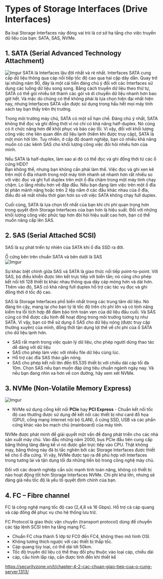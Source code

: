 # Types of Storage Interfaces (Drive Interfaces)
Ba loại Storage Interfaces này đóng vai trò là cơ sở hạ tầng cho việc truyền dữ liệu của bạn: SATA, SAS, NVMe.
## 1. SATA (Serial Advanced Technology Attachment)
![Imgur](https://i.imgur.com/lyXqcMM.png)
SATA là Interfaces lâu đời nhất và rẻ nhất. Interfaces SATA cung cấp dữ liệu thông qua cáp nối tiếp tốc độ cao qua hai cặp dây dẫn. Quay trở lại những năm 90, đây là một cải tiến đáng chú ý đối với các Interfaces sử dụng các luồng dữ liệu song song. Bằng cách truyền dữ liệu theo thứ tự, SATA có thể gói nhiều bit thành các gói và di chuyển dữ liệu nhanh hơn bao giờ hết. Và mặc dù chúng có thể không phải là lựa chọn hiện đại nhất hiện nay, nhưng Interfaces SATA vẫn được sử dụng trong hầu hết mọi máy tính xách tay bạn thấy trên thị trường.

Trong môi trường máy chủ, SATA có một số hạn chế. Đáng chú ý nhất, SATA không thể đọc và ghi đồng thời vì nó chỉ có khả năng half-duplex. Nó cũng có ít chức năng hơn để khôi phục và báo cáo lỗi. Vì vậy, đối với khối lượng công việc nhẹ liên quan đến dữ liệu lạnh (hiếm khi được truy cập), SATA là một món hời lớn. Tuy nhiên, ở cấp độ doanh nghiệp, bạn có nhiều khả năng muốn có các kênh SAS cho khối lượng công việc đòi hỏi nhiều hơn của mình.

Nếu SATA là half-duplex, làm sao ai đó có thể đọc và ghi đồng thời từ các ổ cứng HDD?</br>
Bạn không thể, nhưng bạn không cần phải làm thế. Việc đọc và ghi xen kẽ trên một ổ đĩa nhanh trong một máy tính nhanh sẽ nhanh hơn rất nhiều so với việc đọc và ghi full duplex trên một ổ đĩa chậm trong một máy tính chạy chậm. Lo lắng nhiều hơn về đập đầu. Nếu bạn đang làm việc trên một ổ đĩa bị phân mảnh nặng hoặc trên 2 tệp nằm ở các đầu khác nhau của ổ đĩa, điều đó sẽ mất nhiều thời gian hơn so với việc SATA không chạy full duplex.

Cuối cùng, SATA là lựa chọn tốt nhất của bạn khi chi phí quan trọng hơn trong quyết định Storage Interfaces của bạn hơn là hiệu suất. Đối với những khối lượng công việc phức tạp hơn đòi hỏi hiệu suất cao hơn, bạn có thể muốn nâng cấp lên SAS.
## 2. SAS (Serial Attached SCSI)

SAS là sự phát triển tự nhiên của SATA khi ổ đĩa SSD ra đời.

Ổ cứng bên trên chuẩn SATA và bên dưới là SAS</br>![Imgur](https://i.imgur.com/FO6AaXK.png)

Sự khác biệt chính giữa SAS và SATA là giao thức nối tiếp point-to-point. Với SAS, bộ điều khiển được liên kết trực tiếp với biến tần; nó cũng cho phép kết nối tới 128 thiết bị khác nhau thông qua dây cáp mỏng hơn và dài hơn. Thêm vào đó, SAS có khả năng full duplex hỗ trợ các tác vụ đọc và ghi đồng thời ở tốc độ cao.

SAS là Storage Interfaces phổ biến nhất trong các trung tâm dữ liệu. Nó đáng tin cậy, mang lại cho bạn tỷ lệ tốc độ trên chi phí lớn và có tính năng kiểm tra lỗi tích hợp để đảm bảo tính toàn vẹn của dữ liệu đầu cuối. Và SAS cũng có thể được cấu hình để hoạt động trong môi trường tương tự như SATA. Vì vậy, bạn có thể sử dụng ổ SAS cho dữ liệu nóng (được truy cập thường xuyên) của mình, đồng thời tận dụng lợi thế về chi phí của ổ SATA cho dữ liệu lạnh hơn.
* SAS rất mạnh trong việc quản lý dữ liệu, cho phép người dùng thao tác dễ dàng với dữ liệu
* SAS cho phép làm việc với nhiều file dữ liệu cùng lúc.
* Hỗ trợ các đĩa SAS tháo gắn nóng.
* SAS cho phép kết nối lên đến 65.535 thiết bị với chiều dài cáp tối đa 10m.
Chọn SAS nếu bạn muốn đáp ứng tiêu chuẩn ngành ngày nay. Và nếu bạn đang nhìn xa hơn về con đường, hãy xem xét NVMe.
## 3. NVMe (Non-Volatile Memory Express)
![Imgur](https://i.imgur.com/DGf1fr6.png)</br>

* NVMe sử dụng cổng kết nối **PCIe** hay **PCI Express** - Chuẩn kết nối tốc độ cao thường được sử dụng để kết nối các thiết bị như card đồ họa (GPU), cổng mạng Internet nội bộ (LAN), ổ cứng SSD, USB và các phần cứng khác vào bo mạch chủ (mainboard) của máy tính.

NVMe được phát minh để giải quyết một vấn đề đang phát triển cho các nhà sản xuất máy chủ. Vào đầu những năm 2000, bus PCIe đầu tiên cung cấp băng thông tăng đáng kể vì nó được gắn trực tiếp vào CPU. Thật không may, băng thông này đã bị tắc nghẽn bởi các Storage Interfaces được thiết kế cho ổ đĩa cứng. Vì vậy, NVMe được tạo ra để phù hợp với Interfaces trong tương lai và tận dụng tối đa những tiến bộ trong công nghệ máy chủ.

Đối với các doanh nghiệp cần sức mạnh tính toán nặng, không có thiết bị nào hoạt động tốt hơn Storage Interfaces NVMe. Chi phí khá lớn, nhưng sẽ đáng giá nếu tốc độ là yếu tố quyết định chính của bạn.

## 4. FC – Fibre channel
FC là công nghệ mạng tốc độ cao (2,4,8 và 16 Gbps). Hỗ trợ cả cáp quang và cáp đồng để phục vụ cho hệ thống lưu trữ.

FC Protocol là giao thức vận chuyển (transport protocol) dùng để chuyển các tập lệnh SCSI trên hạ tầng mạng FC.
* Chuẩn FC chia thành 5 lớp từ FC0 đến FC4, không theo mô hình OSI.
* Không tương thích ngược với các thiết bị thấp tốc.
* Cáp quang tùy loại, có thể dài tới 50km.
* Tốc độ truyền dữ liệu có thể thay đổi phụ thuộc vào loại cáp, chiều dài
* cáp, cấu hình lắp ráp, cần được tính đến khi thiết kế

https://securityzone.vn/t/chapter-4-2-cac-chuan-giao-tiep-cua-o-cung-server.1313/




